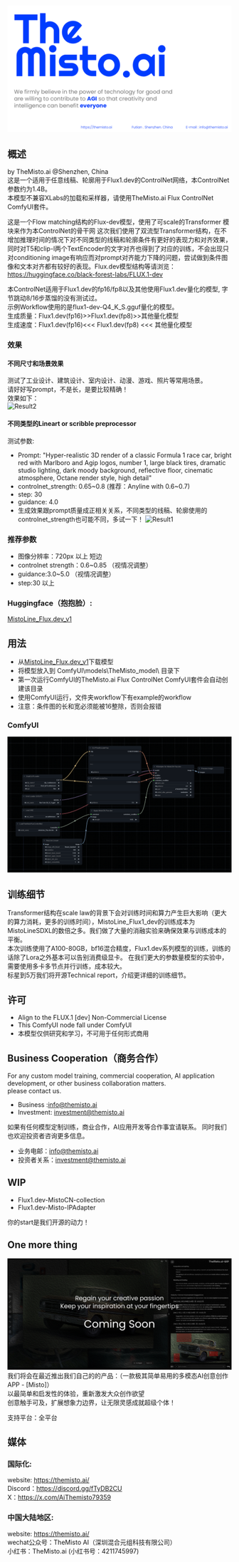![Intro Image](assets/open_source.png)  
## 概述
by TheMisto.ai @Shenzhen, China  
这是一个适用于任意线稿、轮廓用于Flux1.dev的ControlNet网络，本ControlNet参数约为1.4B。  
本模型不兼容XLabs的加载和采样器，请使用TheMisto.ai Flux ControlNet ComfyUI套件。  

这是一个Flow matching结构的Flux-dev模型，使用了可scale的Transformer 模块来作为本ControlNet的骨干网
这次我们使用了双流型Transformer结构，在不增加推理时间的情况下对不同类型的线稿和轮廓条件有更好的表现力和对齐效果，同时对T5和clip-l两个TextEncoder的文字对齐也得到了对应的训练，不会出现只对conditioning image有响应而对prompt对齐能力下降的问题，尝试做到条件图像和文本对齐都有较好的表现。Flux.dev模型结构等请浏览：https://huggingface.co/black-forest-labs/FLUX.1-dev

本ControlNet适用于Flux1.dev的fp16/fp8以及其他使用Flux1.dev量化的模型, 字节跳动8/16步蒸馏的没有测试过。  
示例Workflow使用的是flux1-dev-Q4_K_S.gguf量化的模型。  
生成质量：Flux1.dev(fp16)>>Flux1.dev(fp8)>>其他量化模型  
生成速度：Flux1.dev(fp16)<<< Flux1.dev(fp8) <<< 其他量化模型

### 效果
#### 不同尺寸和场景效果
测试了工业设计、建筑设计、室内设计、动漫、游戏、照片等常用场景。  
请好好写prompt，不是长，是要比较精确！  
效果如下：  
![Result2](assets/result2.jpg) 

#### 不同类型的Lineart or scribble preprocessor
测试参数:
- Prompt: "Hyper-realistic 3D render of a classic Formula 1 race car, bright red with Marlboro and Agip logos, number 1, large black tires, dramatic studio lighting, dark moody background, reflective floor, cinematic atmosphere, Octane render style, high detail"
- controlnet_strength: 0.65~0.8  (推荐：Anyline with 0.6~0.7)
- step: 30
- guidance: 4.0 
- 生成效果跟prompt质量成正相关关系，不同类型的线稿、轮廓使用的controlnet_strength也可能不同，多试一下！
![Result1](assets/result1.jpg) 


### 推荐参数
- 图像分辨率：720px 以上 短边 
- controlnet strength：0.6~0.85 （视情况调整）  
- guidance:3.0~5.0 （视情况调整）  
- step:30 以上

### Huggingface（抱抱脸）:
[MistoLine_Flux.dev_v1](https://huggingface.co/TheMistoAI/MistoLine_Flux.dev)


## 用法
- 从[MistoLine_Flux.dev_v1](https://huggingface.co/TheMistoAI/MistoLine_Flux.dev)下载模型
- 将模型放入到 ComfyUI\models\TheMisto_model\ 目录下
- 第一次运行ComfyUI的TheMisto.ai Flux ControlNet ComfyUI套件会自动创建该目录
- 使用ComfyUI运行，文件夹workflow下有example的workflow  
- 注意：条件图的长和宽必须能被16整除，否则会报错
### ComfyUI
![ComfyUI-workflow](assets/comfyui.png) 

## 训练细节
Transformer结构在scale law的背景下会对训练时间和算力产生巨大影响（更大的算力消耗，更多的训练时间），MistoLine_Flux1_dev的训练成本为MistoLineSDXL的数倍之多。我们做了大量的消融实验来确保效果与训练成本的平衡。     
本次训练使用了A100-80GB，bf16混合精度，Flux1.dev系列模型的训练，训练的话除了Lora之外基本可以告别消费级显卡。
在我们更大的参数量模型的实验中，需要使用多卡多节点并行训练，成本较大。  
标星到5万我们将开源Technical report，介绍更详细的训练细节。

## 许可
- Align to the FLUX.1 [dev] Non-Commercial License  
- This ComfyUI node fall under ComfyUI  
- 本模型仅供研究和学习，不可用于任何形式商用

## Business Cooperation（商务合作）
For any custom model training, commercial cooperation, AI application development, or other business collaboration matters.  
please contact us.  
- Business :info@themisto.ai  
- Investment: investment@themisto.ai

如果有任何模型定制训练，商业合作，AI应用开发等合作事宜请联系。
同时我们也欢迎投资者咨询更多信息。   
- 业务电邮：info@themisto.ai    
- 投资者关系：investment@themisto.ai

## WIP
- Flux1.dev-MistoCN-collection  
- Flux1.dev-Misto-IPAdapter  

你的start是我们开源的动力！

## One more thing
![Product](assets/misto.png)  
我们将会在最近推出我们自己的的产品：（一款极其简单易用的多模态AI创意创作APP - [Misto]）  
以最简单和启发性的体验，重新激发大众创作欲望      
创意触手可及，扩展想象力边界，让无限灵感成就超级个体！

支持平台：全平台  


## 媒体
### 国际化:  
website: https://themisto.ai/  
Discord：https://discord.gg/fTyDB2CU  
X：https://x.com/AiThemisto79359

### 中国大陆地区:
website: https://themisto.ai/  
wechat公众号：TheMisto AI（深圳混合元组科技有限公司）  
小红书：TheMisto.ai (小红书号：4211745997)